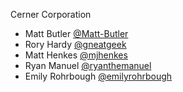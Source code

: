 Cerner Corporation

- Matt Butler [@Matt-Butler]
- Rory Hardy [@gneatgeek]
- Matt Henkes [@mjhenkes]
- Ryan Manuel [@ryanthemanuel]
- Emily Rohrbough [@emilyrohrbough]

[@gneatgeek]: https://github.com/gneatgeek
[@Matt-Butler]: https://github.com/Matt-Butler
[@mjhenkes]: http://github.com/mjhenkes
[@ryanthemanuel]: https://github.com/ryanthemanuel
[@emilyrohrbough]: https://github.com/emilyrohrbough
